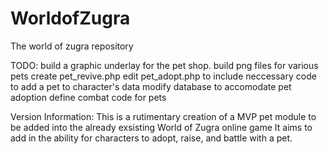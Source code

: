 # WorldofZugra
The world of zugra repository

TODO:
build a graphic underlay for the pet shop.
build png files for various pets
create pet_revive.php
edit pet_adopt.php to include neccessary code to add a pet to character's data
modify database to accomodate pet adoption
define combat code for pets

Version Information:
This is a rutimentary creation of a MVP pet module to be added into the already exsisting World of Zugra online game
It aims to add in the ability for characters to adopt, raise, and battle with a pet.
